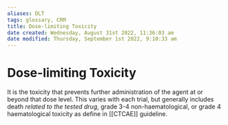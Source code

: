 ```yaml
---
aliases: DLT
tags: glossary, CRM
title: Dose-limiting Toxicity
date created: Wednesday, August 31st 2022, 11:36:03 am
date modified: Thursday, September 1st 2022, 9:10:33 am
---
```

# Dose-limiting Toxicity

It is the toxicity that prevents further administration of the agent at or beyond that dose level. This varies with each trial, but generally includes death *related to the tested drug*, grade 3-4 non-haematological, or grade 4 haematological toxicity as define in [[CTCAE]] guideline.
